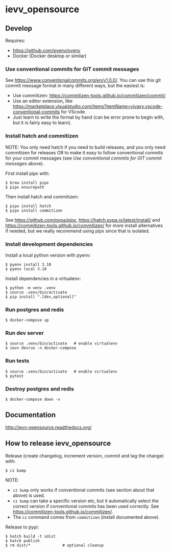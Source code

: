 # ievv_opensource

## Develop
Requires:
- https://github.com/pyenv/pyenv
- Docker (Docker desktop or similar)


### Use conventional commits for GIT commit messages
See https://www.conventionalcommits.org/en/v1.0.0/.
You can use this git commit message format in many different ways, but the easiest is:

- Use commitizen: https://commitizen-tools.github.io/commitizen/commit/
- Use an editor extension, like https://marketplace.visualstudio.com/items?itemName=vivaxy.vscode-conventional-commits for VScode.
- Just learn to write the format by hand (can be error prone to begin with, but it is fairly easy to learn).


### Install hatch and commitizen
NOTE: You only need hatch if you need to build releases, and you
only need commitizen for releases OR to make it easy to follow
conventional commits for your commit messages
(see _Use conventional commits for GIT commit messages_ above).

First install pipx with:
```
$ brew install pipx
$ pipx ensurepath
```

Then install hatch and commitizen:
```
$ pipx install hatch 
$ pipx install commitizen
```

See https://github.com/pypa/pipx, https://hatch.pypa.io/latest/install/
and https://commitizen-tools.github.io/commitizen/ for more install alternatives if
needed, but we really recommend using pipx since that is isolated.


### Install development dependencies

Install a local python version with pyenv:
```
$ pyenv install 3.10
$ pyenv local 3.10
```

Install dependencies in a virtualenv:
```
$ python -m venv .venv
$ source .venv/bin/activate
$ pip install ".[dev,optional]"
```


### Run postgres and redis
```
$ docker-compose up
```

### Run dev server
```
$ source .venv/bin/activate   # enable virtualenv
$ ievv devrun -n docker-compose
```

### Run tests
```
$ source .venv/bin/activate   # enable virtualenv
$ pytest
```


### Destroy postgres and redis
```
$ docker-compose down -v
```


## Documentation
http://ievv-opensource.readthedocs.org/


## How to release ievv_opensource

Release (create changelog, increment version, commit and tag the change) with:
```
$ cz bump
```

NOTE:
- ``cz bump`` only works if conventional commits (see section about that above) is used.
- ``cz bump`` can take a specific version etc, but it automatically select the correct version
  if conventional commits has been used correctly. See https://commitizen-tools.github.io/commitizen/.
- The ``cz`` command comes from ``commitizen`` (install documented above).

Release to pypi:
```
$ hatch build -t sdist
$ hatch publish
$ rm dist/*              # optional cleanup
```
